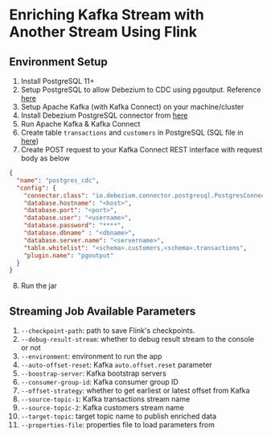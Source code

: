 # Enriching Kafka Stream with Another Stream Using Flink

## Environment Setup
1. Install PostgreSQL 11+
2. Setup PostgreSQL to allow Debezium to CDC using pgoutput. Reference [here](https://debezium.io/documentation/reference/1.1/connectors/postgresql.html)
3. Setup Apache Kafka (with Kafka Connect) on your machine/cluster
4. Install Debezium PostgreSQL connector from [here](https://debezium.io/documentation/reference/install.html)
5. Run Apache Kafka & Kafka Connect
6. Create table `transactions` and `customers` in PostgreSQL (SQL file in [here](sql/tables.sql))
7. Create POST request to your Kafka Connect REST interface with request body as below
```json
{
  "name": "postgres_cdc",
  "config": {
    "connector.class": "io.debezium.connector.postgresql.PostgresConnector",
    "database.hostname": "<host>",
    "database.port": "<port>",
    "database.user": "<username>",
    "database.password": "****",
    "database.dbname" : "<dbname>",
    "database.server.name": "<servername>",
    "table.whitelist": "<schema>.customers,<schema>.transactions",
    "plugin.name": "pgoutput"
  }
}
```
8. Run the jar

## Streaming Job Available Parameters
1. `--checkpoint-path`: path to save Flink's checkpoints.
2. `--debug-result-stream`: whether to debug result stream to the console or not
3. `--environment`: environment to run the app
4. `--auto-offset-reset`: Kafka `auto.offset.reset` parameter
5. `--boostrap-server`: Kafka bootstrap servers
6. `--consumer-group-id`: Kafka consumer group ID
7. `--offset-strategy`: whether to get earliest or latest offset from Kafka
8. `--source-topic-1`: Kafka transactions stream name
9. `--source-topic-2`: Kafka customers stream name
10. `--target-topic`: target topic name to publish enriched data
11. `--properties-file`: properties file to load parameters from